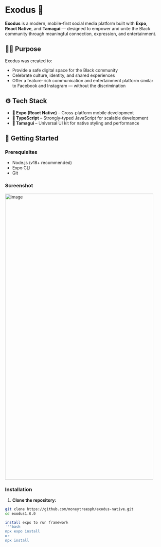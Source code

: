 # Exodus 📱

**Exodus** is a modern, mobile-first social media platform built with **Expo**, **React Native**, and **Tamagui** — designed to empower and unite the Black community through meaningful connection, expression, and entertainment.

## ✊🏾 Purpose

Exodus was created to:
- Provide a safe digital space for the Black community
- Celebrate culture, identity, and shared experiences
- Offer a feature-rich communication and entertainment platform similar to Facebook and Instagram — without the discrimination

## ⚙️ Tech Stack

- **📱 Expo (React Native)** – Cross-platform mobile development
- **💙 TypeScript** – Strongly-typed JavaScript for scalable development
- **🎨 Tamagui** – Universal UI kit for native styling and performance

## 🚀 Getting Started

### Prerequisites

- Node.js (v18+ recommended)
- Expo CLI
- Git


### Screenshot
<img width="487" height="941" alt="image" src="https://github.com/user-attachments/assets/3e81dd04-91b7-437b-abeb-04a81bc1b431" />


### Installation

1. **Clone the repository:**
```bash
git clone https://github.com/moneytreesph/exodus-native.git
cd exodus1.0.0

install expo to run framework
'''bash
npx expo install
or
npx install
